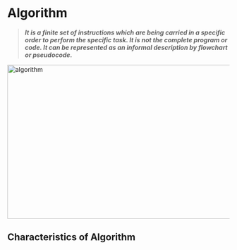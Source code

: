 # Algorithm
> ***It is a finite set of instructions which are being carried in a specific order to perform the specific task. It is not the complete program or code. It can be represented as an
informal description by flowchart or pseudocode.***
<img align="center" alt=algorithm width="900px" height="350" src="https://www.simplilearn.com/ice9/free_resources_article_thumb/Soni-Article-new/what-is-an-algorithm-flowchart.png"/>

## Characteristics of Algorithm
